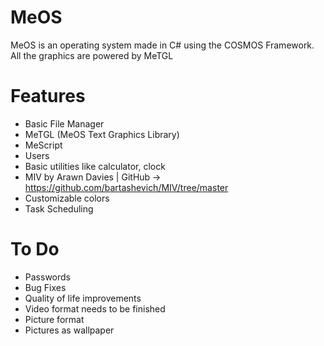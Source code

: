 # MeOS
MeOS is an operating system made in C# using the COSMOS Framework. All the graphics are powered by MeTGL

# Features
- Basic File Manager
- MeTGL (MeOS Text Graphics Library)
- MeScript
- Users
- Basic utilities like calculator, clock
- MIV by Arawn Davies | GitHub -> https://github.com/bartashevich/MIV/tree/master
- Customizable colors
- Task Scheduling

# To Do
- Passwords
- Bug Fixes
- Quality of life improvements
- Video format needs to be finished
- Picture format
- Pictures as wallpaper
